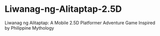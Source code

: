 # Liwanag-ng-Alitaptap-2.5D
Liwanag ng Alitaptap: A Mobile 2.5D Platformer Adventure Game Inspired by Philippine Mythology
